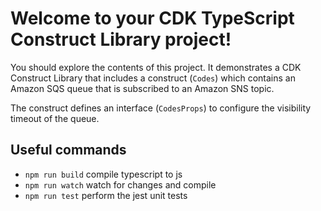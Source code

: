 # Welcome to your CDK TypeScript Construct Library project!

You should explore the contents of this project. It demonstrates a CDK Construct Library that includes a construct (`Codes`)
which contains an Amazon SQS queue that is subscribed to an Amazon SNS topic.

The construct defines an interface (`CodesProps`) to configure the visibility timeout of the queue.

## Useful commands

 * `npm run build`   compile typescript to js
 * `npm run watch`   watch for changes and compile
 * `npm run test`    perform the jest unit tests